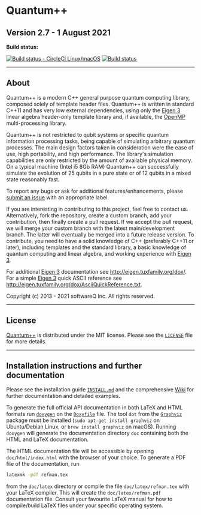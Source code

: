 # Quantum++

## Version 2.7 - 1 August 2021

**Build status:**

[![Build status - CircleCI Linux/macOS](https://circleci.com/gh/softwareQinc/qpp.svg?style=svg)](https://circleci.com/gh/softwareQinc/qpp)
[![Build status](https://ci.appveyor.com/api/projects/status/1k2866yffaiaapmw?svg=true)](https://ci.appveyor.com/project/vsoftco/qpp)

---

## About

Quantum++ is a modern C++ general purpose quantum computing library, composed solely of template header files. Quantum++
is written in standard C++11 and has very low external dependencies, using only
the [Eigen 3](http://eigen.tuxfamily.org) linear algebra header-only template library and, if available,
the [OpenMP](http://openmp.org/) multi-processing library.

Quantum++ is not restricted to qubit systems or specific quantum information processing tasks, being capable of
simulating arbitrary quantum processes. The main design factors taken in consideration were the ease of use, high
portability, and high performance. The library's simulation capabilities are only restricted by the amount of available
physical memory. On a typical machine (Intel i5 8Gb RAM) Quantum++ can successfully simulate the evolution of 25 qubits
in a pure state or of 12 qubits in a mixed state reasonably fast.

To report any bugs or ask for additional features/enhancements, please
[submit an issue](https://github.com/softwareQinc/qpp/issues) with an appropriate label.

If you are interesting in contributing to this project, feel free to contact us. Alternatively, fork the repository,
create a custom branch, add your contribution, then finally create a pull request. If we accept the pull request, we
will merge your custom branch with the latest main/development branch. The latter will eventually be merged into a
future release version. To contribute, you need to have a solid knowledge of C++ (preferably C++11 or later), including
templates and the standard library, a basic knowledge of quantum computing and linear algebra, and working experience
with [Eigen 3](http://eigen.tuxfamily.org).

For additional [Eigen 3](http://eigen.tuxfamily.org) documentation see <http://eigen.tuxfamily.org/dox/>. For a simple
[Eigen 3](http://eigen.tuxfamily.org) quick ASCII reference see
<http://eigen.tuxfamily.org/dox/AsciiQuickReference.txt>.

Copyright (c) 2013 - 2021 softwareQ Inc. All rights reserved.

---

## License

[Quantum++](https://github.com/softwareQinc/qpp) is distributed under the MIT license. Please see the
[`LICENSE`](https://github.com/softwareQinc/qpp/blob/main/LICENSE) file for more details.

---

## Installation instructions and further documentation

Please see the installation guide
[`INSTALL.md`](https://github.com/softwareQinc/qpp/blob/main/INSTALL.md) and the
comprehensive [Wiki](https://github.com/softwareQinc/qpp/wiki) for further documentation and detailed examples.

To generate the full official API documentation in both LaTeX and HTML formats run
[`doxygen`](http://www.doxygen.nl) on the [`Doxyfile`](https://github.com/softwareQinc/qpp/blob/main/Doxyfile) file. The
tool `dot` from the [`Graphviz`](https://www.graphviz.org) package must be installed (`sudo apt-get install graphviz` on
Ubuntu/Debian Linux, or `brew install graphviz` on macOS). Running `doxygen` will generate the documentation
directory `doc` containing both the HTML and LaTeX documentation.

The HTML documentation file will be accessible by opening `doc/html/index.html` with the browser of your choice. To
generate a PDF file of the documentation, run

```bash
latexmk -pdf refman.tex
```

from the `doc/latex` directory or compile the file `doc/latex/refman.tex` with your LaTeX compiler. This will create
the `doc/latex/refman.pdf` documentation file. Consult your favourite LaTeX manual for how to compile/build LaTeX files
under your specific operating system.
